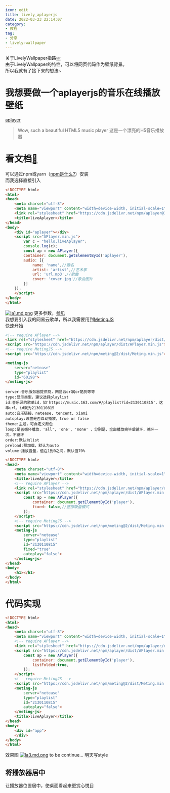 ```yaml
---
icon: edit
title: lively_aplayerjs
date: 2022-03-23 22:14:07
category:
- 教程
tag:
- 分享
- lively-wallpaper
---
```

关于LivelyWallpaper指路[☞](https://sakurafeiyu.gitee.io/2022/01/07/lively/)  
由于LivelyWallpaper的特性，可以将网页代码作为壁纸背景。  
所以我就有了接下来的想法~
<!-- more -->

# 我想要做一个aplayerjs的音乐在线播放壁纸
[aplayer](https://aplayer.js.org/#/)  
> Wow, such a beautiful HTML5 music player
这是一个漂亮的H5音乐播放器
# 看文档[📕](https://aplayer.js.org/#/home)

可以通过npm或yarn（[npm是什么?]()）安装  
而我选择直接引入  
```html
<!DOCTYPE html>
<html>
<head>
	<meta charset="utf-8">
	<meta name="viewport" content="width=device-width, initial-scale=1">
	<link rel="stylesheet" href="https://cdn.jsdelivr.net/npm/aplayer@1.10.1/dist/APlayer.min.js">
	<title>liveAplayer</title>
</head>
<body>
	<div id="aplayer"></div>
	<script src="APlayer.min.js">
		var c = "hello,liveAplayer";
		console.log(c);
		const ap = new APlayer({
    	container: document.getElementById('aplayer'),
    	audio: [{
    		name: 'name',//歌名
    		artist: 'artist',//艺术家
    		url: 'url.mp3',//歌曲
    		cover: 'cover.jpg'//歌曲图片
    	}]
    });
	</script>
</body>
</html>
```

[![la1.md.png](https://b.picbed.cn/file/picbed-cn/2022/03/24/la1.md.png)](https://www.picbed.cn/image/roxU3)
更多参数，[参见](https://aplayer.js.org/#/zh-Hans/?id=%E5%8F%82%E6%95%B0)  
我想要引入我的网易云歌单，所以我需要用到[MetingJS](https://github.com/metowolf/MetingJS)  
快速开始
```HTML
<!-- require APlayer -->
<link rel="stylesheet" href="https://cdn.jsdelivr.net/npm/aplayer/dist/APlayer.min.css">
<script src="https://cdn.jsdelivr.net/npm/aplayer/dist/APlayer.min.js"></script>
<!-- require MetingJS -->
<script src="https://cdn.jsdelivr.net/npm/meting@2/dist/Meting.min.js"></script>

<meting-js
	server="netease"
	type="playlist"
	id="60198">
</meting-js>
```

```
server:音乐服务器提供商，网易云orQQor酷狗等等
type:显示类型，建议选择playlist
id:音乐源的歌单id，如'https://music.163.com/#/playlist?id=2130110815'，这串url，id就为2130110815
auto:音乐链接，netease, tencent, xiami
autoplay:设置是否自动播放，true or false
theme:主题，可自定义颜色
loop:是否循环播放，'all', 'one', 'none' ，分别是，全部播放完毕后循环，循环一次，不循环
order:默认为list
preload:预加载，默认为auto
volume:播放音量，值在1到0之间，默认值70%
```

```HTML
<!DOCTYPE html>
<head>
	<meta charset="utf-8">
	<meta name="viewport" content="width=device-width, initial-scale=1">
	<title>liveAplayer</title>
	<!-- require APlayer -->
	<link rel="stylesheet" href="https://cdn.jsdelivr.net/npm/aplayer/dist/APlayer.min.css">
	<script src="https://cdn.jsdelivr.net/npm/aplayer/dist/APlayer.min.js">
		const ap = new APlayer({
			container: document.getElementById('player'),
			fixed: false,//底部吸盘模式
		});
	</script>
	<!-- require MetingJS -->
	<script src="https://cdn.jsdelivr.net/npm/meting@2/dist/Meting.min.js"></script>
	<meting-js
		server="netease"
		type="playlist"
		id="2130110815"
		fixed="true"
		autoplay="false">
	</meting-js>
</head>
<body>
	<h1></h1>
</body>
</html>
```

# 代码实现

```HTML
<!DOCTYPE html>
<html>
<head>
	<meta charset="utf-8">
	<meta name="viewport" content="width=device-width, initial-scale=1">
	<!-- require APlayer -->
	<link rel="stylesheet" href="https://cdn.jsdelivr.net/npm/aplayer/dist/APlayer.min.css">
	<script src="https://cdn.jsdelivr.net/npm/aplayer/dist/APlayer.min.js">
		const ap = new APlayer({
    		container: document.getElementById('player'),
    		listFolded:true,
    	});
	</script>
	<!-- require MetingJS -->
	<script src="https://cdn.jsdelivr.net/npm/meting@2/dist/Meting.min.js"></script>
	<meting-js
		server="netease"
		type="playlist"
		id="2130110815"
		autoplay="false">
	</meting-js>
	<title>liveAplayer</title>
</head>
<body>
	<div id="app">
	</div>
</body>
</html>
```

效果图
[![la3.md.png](https://b.picbed.cn/file/picbed-cn/2022/03/24/la3.md.png)](https://www.picbed.cn/image/roPJa)
to be continue...
明天写style

## 将播放器居中
让播放器位置居中，使桌面看起来更赏心悦目

